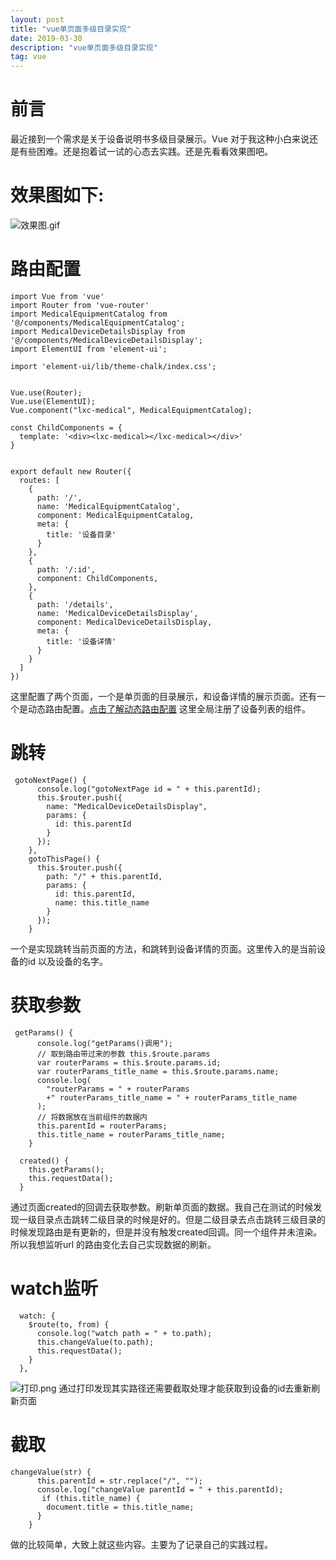 ```yaml
---
layout: post
title: "vue单页面多级目录实现"
date: 2019-03-30 
description: "vue单页面多级目录实现"
tag: vue
---
```


# 前言
最近接到一个需求是关于设备说明书多级目录展示。Vue 对于我这种小白来说还是有些困难。还是抱着试一试的心态去实践。还是先看看效果图吧。
# 效果图如下:
![效果图.gif](https://imgconvert.csdnimg.cn/aHR0cHM6Ly91cGxvYWQtaW1hZ2VzLmppYW5zaHUuaW8vdXBsb2FkX2ltYWdlcy80ODMwNjY0LTQwNmNiMmY1MTJhNzFkNGYuZ2lm)
# 路由配置
```
import Vue from 'vue'
import Router from 'vue-router'
import MedicalEquipmentCatalog from '@/components/MedicalEquipmentCatalog';
import MedicalDeviceDetailsDisplay from '@/components/MedicalDeviceDetailsDisplay';
import ElementUI from 'element-ui';

import 'element-ui/lib/theme-chalk/index.css';


Vue.use(Router);
Vue.use(ElementUI);
Vue.component("lxc-medical", MedicalEquipmentCatalog);

const ChildComponents = {
  template: '<div><lxc-medical></lxc-medical></div>'
}


export default new Router({
  routes: [
    {
      path: '/',
      name: 'MedicalEquipmentCatalog',
      component: MedicalEquipmentCatalog,
      meta: {
        title: '设备目录'
      }
    },
    {
      path: '/:id',
      component: ChildComponents,
    },
    {
      path: '/details',
      name: 'MedicalDeviceDetailsDisplay',
      component: MedicalDeviceDetailsDisplay,
      meta: {
        title: '设备详情'
      }
    }
  ]
})
```
这里配置了两个页面，一个是单页面的目录展示，和设备详情的展示页面。还有一个是动态路由配置。[点击了解动态路由配置](https://router.vuejs.org/zh/guide/essentials/dynamic-matching.html)
这里全局注册了设备列表的组件。
# 跳转
```
 gotoNextPage() {
      console.log("gotoNextPage id = " + this.parentId);
      this.$router.push({
        name: "MedicalDeviceDetailsDisplay",
        params: {
          id: this.parentId
        }
      });
    },
    gotoThisPage() {
      this.$router.push({
        path: "/" + this.parentId,
        params: {
          id: this.parentId,
          name: this.title_name
        }
      });
    }
```
一个是实现跳转当前页面的方法，和跳转到设备详情的页面。这里传入的是当前设备的id 以及设备的名字。
# 获取参数
```
 getParams() {
      console.log("getParams()调用");
      // 取到路由带过来的参数 this.$route.params
      var routerParams = this.$route.params.id;
      var routerParams_title_name = this.$route.params.name;
      console.log(
        "routerParams = " + routerParams 
        +" routerParams_title_name = " + routerParams_title_name
      );
      // 将数据放在当前组件的数据内
      this.parentId = routerParams;
      this.title_name = routerParams_title_name;
    }
```
```
  created() {
    this.getParams();
    this.requestData();
  }
```
通过页面created的回调去获取参数。刷新单页面的数据。我自己在测试的时候发现一级目录点击跳转二级目录的时候是好的。但是二级目录去点击跳转三级目录的时候发现路由是有更新的，但是并没有触发created回调。同一个组件并未渲染。所以我想监听url 的路由变化去自己实现数据的刷新。
# watch监听
```
  watch: {
    $route(to, from) {
      console.log("watch path = " + to.path);
      this.changeValue(to.path);
      this.requestData();
    }
  },
```
![打印.png](https://imgconvert.csdnimg.cn/aHR0cHM6Ly91cGxvYWQtaW1hZ2VzLmppYW5zaHUuaW8vdXBsb2FkX2ltYWdlcy80ODMwNjY0LWM4OTQxZmYyMGQxYzFiNTIucG5n?x-oss-process=image/format,png)
通过打印发现其实路径还需要截取处理才能获取到设备的id去重新刷新页面
# 截取
```
changeValue(str) {
      this.parentId = str.replace("/", "");
      console.log("changeValue parentId = " + this.parentId);
       if (this.title_name) {
        document.title = this.title_name;
      }
    }
```
做的比较简单，大致上就这些内容。主要为了记录自己的实践过程。